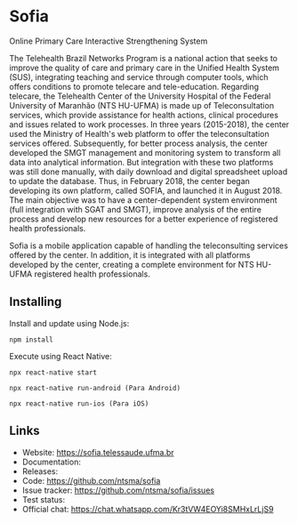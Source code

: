 # Sofia
Online Primary Care Interactive Strengthening System

The Telehealth Brazil Networks Program is a national action that seeks to improve the quality of care and primary care in the Unified Health System (SUS), integrating teaching and service through computer tools, which offers conditions to promote telecare and tele-education. Regarding telecare, the Telehealth Center of the University Hospital of the Federal University of Maranhão (NTS HU-UFMA) is made up of Teleconsultation services, which provide assistance for health actions, clinical procedures and issues related to work processes. In three years (2015-2018), the center used the Ministry of Health's web platform to offer the teleconsultation services offered. Subsequently, for better process analysis, the center developed the SMGT management and monitoring system to transform all data into analytical information. But integration with these two platforms was still done manually, with daily download and digital spreadsheet upload to update the database. Thus, in February 2018, the center began developing its own platform, called SOFIA, and launched it in August 2018. The main objective was to have a center-dependent system environment (full integration with SGAT and SMGT), improve analysis of the entire process and develop new resources for a better experience of registered health professionals.

Sofia is a mobile application capable of handling the teleconsulting services offered by the center. In addition, it is integrated with all platforms developed by the center, creating a complete environment for NTS HU-UFMA registered health professionals.

Installing
----------

Install and update using Node.js:

    npm install


Execute using React Native:

    npx react-native start
    
    npx react-native run-android (Para Android)
    
    npx react-native run-ios (Para iOS)

Links
-----

* Website: https://sofia.telessaude.ufma.br
* Documentation: 
* Releases: 
* Code: https://github.com/ntsma/sofia
* Issue tracker: https://github.com/ntsma/sofia/issues
* Test status: 
* Official chat: https://chat.whatsapp.com/Kr3tVW4EOYi8SMHxLrLjS9 
